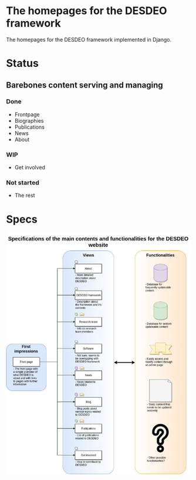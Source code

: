 # The homepages for the DESDEO framework
The homepages for the DESDEO framework implemented in Django.

# Status
## Barebones content serving and managing
### Done
- Frontpage
- Biographies
- Publications
- News
- About
### WIP
- Get involved

### Not started
- The rest

# Specs
![Image of the website specifications](https://github.com/gialmisi/desdeo-website/blob/master/img/DESDEO_website_specs.png "Specifications for the website")
